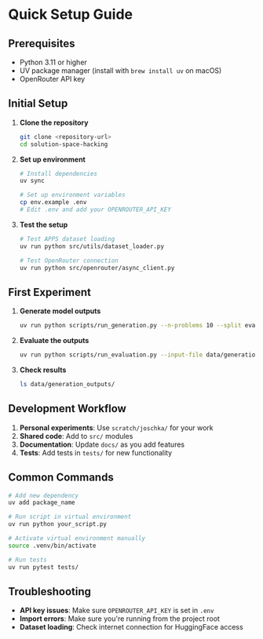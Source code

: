 # Quick Setup Guide

## Prerequisites

- Python 3.11 or higher
- UV package manager (install with `brew install uv` on macOS)
- OpenRouter API key

## Initial Setup

1. **Clone the repository**
   ```bash
   git clone <repository-url>
   cd solution-space-hacking
   ```

2. **Set up environment**
   ```bash
   # Install dependencies
   uv sync
   
   # Set up environment variables
   cp env.example .env
   # Edit .env and add your OPENROUTER_API_KEY
   ```

3. **Test the setup**
   ```bash
   # Test APPS dataset loading
   uv run python src/utils/dataset_loader.py
   
   # Test OpenRouter connection
   uv run python src/openrouter/async_client.py
   ```

## First Experiment

1. **Generate model outputs**
   ```bash
   uv run python scripts/run_generation.py --n-problems 10 --split eval
   ```

2. **Evaluate the outputs**
   ```bash
   uv run python scripts/run_evaluation.py --input-file data/generation_outputs/latest_file.json
   ```

3. **Check results**
   ```bash
   ls data/generation_outputs/
   ```

## Development Workflow

1. **Personal experiments**: Use `scratch/joschka/` for your work
2. **Shared code**: Add to `src/` modules
3. **Documentation**: Update `docs/` as you add features
4. **Tests**: Add tests in `tests/` for new functionality

## Common Commands

```bash
# Add new dependency
uv add package_name

# Run script in virtual environment
uv run python your_script.py

# Activate virtual environment manually
source .venv/bin/activate

# Run tests
uv run pytest tests/
```

## Troubleshooting

- **API key issues**: Make sure `OPENROUTER_API_KEY` is set in `.env`
- **Import errors**: Make sure you're running from the project root
- **Dataset loading**: Check internet connection for HuggingFace access 